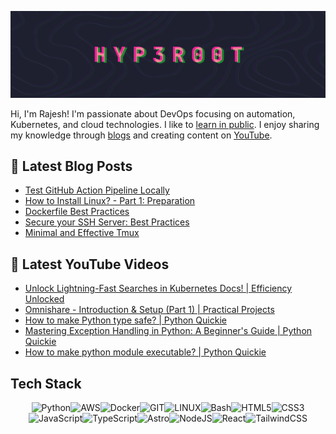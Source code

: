![Banner](./assets/animated_banner.gif)

Hi, I'm Rajesh! I'm passionate about DevOps focusing on automation, Kubernetes, and cloud technologies. I like to [learn in public](https://rosetta.hyperoot.dev/). I enjoy sharing my knowledge through [blogs](https://hyperoot.dev/) and creating content on [YouTube](https://www.youtube.com/@hyp3r00t).


## 📖 Latest Blog Posts
- [Test GitHub Action Pipeline Locally](https://v4.hyperoot.dev/article/test-github-action-pipeline-locally/)
- [How to Install Linux? - Part 1: Preparation](https://v4.hyperoot.dev/article/how-to-install-linux-part-1-preparation/)
- [Dockerfile Best Practices](https://v4.hyperoot.dev/article/dockerfile-best-practices/)
- [Secure your SSH Server: Best Practices](https://v4.hyperoot.dev/article/securing-ssh-server/)
- [Minimal and Effective Tmux](https://v4.hyperoot.dev/article/minimal-and-effective-tmux/)

## 🎥 Latest YouTube Videos

- [Unlock Lightning-Fast Searches in Kubernetes Docs! | Efficiency Unlocked](https://www.youtube.com/watch?v=vKvItF9I9Qw)
- [Omnishare - Introduction &amp; Setup (Part 1) | Practical Projects](https://www.youtube.com/watch?v=Qe6tOWsu4o4)
- [How to make Python type safe? | Python Quickie](https://www.youtube.com/watch?v=0GykkEEOxkA)
- [Mastering Exception Handling in Python: A Beginner&#39;s Guide | Python Quickie](https://www.youtube.com/watch?v=zYW3f9kMwbA)
- [How to make python module executable? | Python Quickie](https://www.youtube.com/watch?v=sXtd6Ec_osw)


## Tech Stack
<div align="center">
<img src="https://img.shields.io/badge/python-3776AB.svg?style=for-the-badge&logo=css3&logoColor=white" alt="Python"/><img src="https://img.shields.io/badge/AWS-FF9900.svg?style=for-the-badge&logo=amazonwebservices&logoColor=white" alt="AWS"/><img src="https://img.shields.io/badge/docker-0db7ed.svg?style=for-the-badge&logo=docker&logoColor=white" alt="Docker"/><img src="https://img.shields.io/badge/Git-fc6d26?style=for-the-badge&logo=git&logoColor=white" alt="GIT"/><img src="https://img.shields.io/badge/Linux-FCC624?style=for-the-badge&logo=linux&logoColor=black" alt="LINUX"/><img src="https://img.shields.io/badge/Bash-4EAA25?style=for-the-badge&logo=gnubash&logoColor=black" alt="Bash"/><img src="https://img.shields.io/badge/html5-E34F26.svg?style=for-the-badge&logo=html5&logoColor=white" alt="HTML5"/><img src="https://img.shields.io/badge/css3-1572B6.svg?style=for-the-badge&logo=css3&logoColor=white" alt="CSS3"/><img src="https://img.shields.io/badge/javascript-323330.svg?style=for-the-badge&logo=javascript&logoColor=F7DF1E" alt="JavaScript"/><img src="https://img.shields.io/badge/typescript-007ACC.svg?style=for-the-badge&logo=typescript&logoColor=white" alt="TypeScript"/><img src="https://img.shields.io/badge/astro-BC52EE.svg?style=for-the-badge&logo=astro&logoColor=white" alt="Astro"/><img src="https://img.shields.io/badge/node.js-6DA55F?style=for-the-badge&logo=node.js&logoColor=white" alt="NodeJS"/><img src="https://img.shields.io/badge/react-20232a.svg?style=for-the-badge&logo=react&logoColor=61DAFB" alt="React"/><img src="https://img.shields.io/badge/tailwindcss-38B2AC.svg?style=for-the-badge&logo=tailwind-css&logoColor=white" alt="TailwindCSS"/>
</div>
